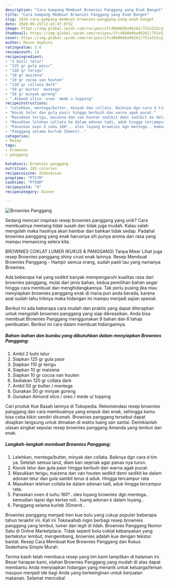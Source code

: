 ```yaml
---
description: "Cara Gampang Membuat Brownies Panggang yang Enak Banget"
title: "Cara Gampang Membuat Brownies Panggang yang Enak Banget"
slug: 1034-cara-gampang-membuat-brownies-panggang-yang-enak-banget
date: 2020-09-25T12:43:47.075Z
image: https://img-global.cpcdn.com/recipes/2fc40b80dba96262/751x532cq70/brownies-panggang-foto-resep-utama.jpg
thumbnail: https://img-global.cpcdn.com/recipes/2fc40b80dba96262/751x532cq70/brownies-panggang-foto-resep-utama.jpg
cover: https://img-global.cpcdn.com/recipes/2fc40b80dba96262/751x532cq70/brownies-panggang-foto-resep-utama.jpg
author: Mason Hopkins
ratingvalue: 3.6
reviewcount: 14
recipeingredient:
- "2 butir telur"
- "125 gr gula pasir"
- "110 gr terigu"
- "10 gr maizena"
- "10 gr cocoa van houten"
- "120 gr collata dark"
- "50 gr butter  mentega"
- "50 gr minyak goreng"
- " Almond slice  oreo  mede u topping"
recipeinstructions:
- "Lelehkan, mentega/butter, minyak dan collata. Baiknya dgn cara d tim ya. Setelah semua larut, diam kan sejenak agar panas nya turun."
- "Kocok telur dan gula pasir hingga berbuih dan warna agak pucat."
- "Masukkan terigu, maizena dan van houten sedikit demi sedikit ke dalam adonan telur dan gula sambil terus d aduk. Hingga tercampur rata"
- "Masukkan lelehan collata ke dalam adonan tadi, aduk hingga tercampur rata."
- "Panaskan oven d suhu 160°.. oles loyang brownies dgn mentega.. kemudian lapisi dgn kertas roti.. tuang adonan k dalam loyang.."
- "Panggang selama kurleb 35menit.."
categories:
- Resep
tags:
- brownies
- panggang

katakunci: brownies panggang 
nutrition: 203 calories
recipecuisine: Indonesian
preptime: "PT27M"
cooktime: "PT56M"
recipeyield: "4"
recipecategory: Dinner

---
```



![Brownies Panggang](https://img-global.cpcdn.com/recipes/2fc40b80dba96262/751x532cq70/brownies-panggang-foto-resep-utama.jpg)

Sedang mencari inspirasi resep brownies panggang yang unik? Cara membuatnya memang tidak susah dan tidak juga mudah. Kalau salah mengolah maka hasilnya akan hambar dan bahkan tidak sedap. Padahal brownies panggang yang enak harusnya sih punya aroma dan rasa yang mampu memancing selera kita.

BROWNIES COKLAT LUMER (KUKUS &amp; PANGGANG) Tanpa Mixer Lihat juga resep Brownies panggang shiny crust enak lainnya. Resep Membuat Brownies Panggang - Hampir semua orang, sudah pasti tau yang namanya Brownies.

Ada beberapa hal yang sedikit banyak mempengaruhi kualitas rasa dari brownies panggang, mulai dari jenis bahan, kedua pemilihan bahan segar hingga cara membuat dan menghidangkannya. Tak perlu pusing jika mau menyiapkan brownies panggang enak di mana pun anda berada, karena asal sudah tahu triknya maka hidangan ini mampu menjadi sajian spesial.


Berikut ini ada beberapa cara mudah dan praktis yang dapat diterapkan untuk mengolah brownies panggang yang siap dikreasikan. Anda bisa membuat Brownies Panggang menggunakan 9 bahan dan 6 tahap pembuatan. Berikut ini cara dalam membuat hidangannya.

<!--inarticleads1-->

##### Bahan-bahan dan bumbu yang dibutuhkan dalam menyiapkan Brownies Panggang:

1. Ambil 2 butir telur
1. Siapkan 125 gr gula pasir
1. Siapkan 110 gr terigu
1. Siapkan 10 gr maizena
1. Siapkan 10 gr cocoa van houten
1. Sediakan 120 gr collata dark
1. Ambil 50 gr butter / mentega
1. Gunakan 50 gr minyak goreng
1. Gunakan  Almond slice / oreo / mede u/ topping


Cari produk Kue Basah lainnya di Tokopedia. Rekomendasi resep brownies panggang dan cara membuatnya yang empuk dan enak, sehingga kamu bisa coba bikin sendiri dirumah. Brownies panggang tersebut dapat disajikan langsung untuk dimakan di waktu luang san santai. Demikianlah ulasan singkat seputar resep brownies panggang Amanda yang lembut dan enak. 

<!--inarticleads2-->

##### Langkah-langkah membuat Brownies Panggang:

1. Lelehkan, mentega/butter, minyak dan collata. Baiknya dgn cara d tim ya. Setelah semua larut, diam kan sejenak agar panas nya turun.
1. Kocok telur dan gula pasir hingga berbuih dan warna agak pucat.
1. Masukkan terigu, maizena dan van houten sedikit demi sedikit ke dalam adonan telur dan gula sambil terus d aduk. Hingga tercampur rata
1. Masukkan lelehan collata ke dalam adonan tadi, aduk hingga tercampur rata.
1. Panaskan oven d suhu 160°.. oles loyang brownies dgn mentega.. kemudian lapisi dgn kertas roti.. tuang adonan k dalam loyang..
1. Panggang selama kurleb 35menit..


Brownies panggang menjadi tren kue bolu yang cukup populer beberapa tahun terakhir ini. Kali ini Tokowahab ingin berbagi resep brownies panggang yang lembut, lumer dan legit di lidah. Brownies Panggang Nomor Satu di Online Marketplace. Tidak seperti bolu coklat kebanyakan yang bertekstur lembut, mengembang, brownies adalah kue dengan tekstur bantat. Resep Cara Membuat Kue Brownies Panggang dan Kukus Sederhana Simple Murah. 

Terima kasih telah membaca resep yang tim kami tampilkan di halaman ini. Besar harapan kami, olahan Brownies Panggang yang mudah di atas dapat membantu Anda menyiapkan hidangan yang menarik untuk keluarga/teman maupun menjadi ide bagi Anda yang berkeinginan untuk berjualan makanan. Selamat mencoba!
